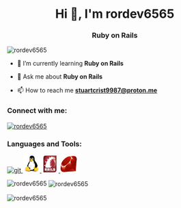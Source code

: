 <h1 align="center">Hi 👋, I'm rordev6565</h1>
<h3 align="center">Ruby on Rails</h3>

<p align="left"> <img src="https://komarev.com/ghpvc/?username=rordev6565&label=Profile%20views&color=0e75b6&style=flat" alt="rordev6565" /> </p>

- 🌱 I’m currently learning **Ruby on Rails**

- 💬 Ask me about **Ruby on Rails**

- 📫 How to reach me **stuartcrist9987@proton.me**

<h3 align="left">Connect with me:</h3>
<p align="left">
<a href="https://dev.to/rordev6565" target="blank"><img align="center" src="https://raw.githubusercontent.com/rahuldkjain/github-profile-readme-generator/master/src/images/icons/Social/devto.svg" alt="rordev6565" height="30" width="40" /></a>
</p>

<h3 align="left">Languages and Tools:</h3>
<p align="left"> <a href="https://git-scm.com/" target="_blank" rel="noreferrer"> <img src="https://www.vectorlogo.zone/logos/git-scm/git-scm-icon.svg" alt="git" width="40" height="40"/> </a> <a href="https://www.linux.org/" target="_blank" rel="noreferrer"> <img src="https://raw.githubusercontent.com/devicons/devicon/master/icons/linux/linux-original.svg" alt="linux" width="40" height="40"/> </a> <a href="https://rubyonrails.org" target="_blank" rel="noreferrer"> <img src="https://raw.githubusercontent.com/devicons/devicon/master/icons/rails/rails-original-wordmark.svg" alt="rails" width="40" height="40"/> </a> <a href="https://www.ruby-lang.org/en/" target="_blank" rel="noreferrer"> <img src="https://raw.githubusercontent.com/devicons/devicon/master/icons/ruby/ruby-original.svg" alt="ruby" width="40" height="40"/> </a> </p>

<p><img align="left" src="https://github-readme-stats.vercel.app/api/top-langs?username=rordev6565&show_icons=true&locale=en&layout=compact" alt="rordev6565" /></p>

<p>&nbsp;<img align="center" src="https://github-readme-stats.vercel.app/api?username=rordev6565&show_icons=true&locale=en" alt="rordev6565" /></p>

<p><img align="center" src="https://github-readme-streak-stats.herokuapp.com/?user=rordev6565&" alt="rordev6565" /></p>
